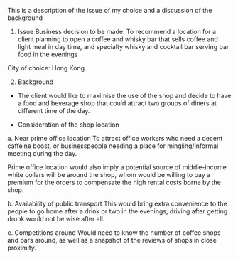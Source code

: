 This is a description of the issue of my choice and a discussion of the background

1. Issue
Business decision to be made: To recommend a location for a client planning to open a coffee and whisky bar that sells coffee and light meal in day time, and specialty whisky and cocktail bar serving bar food in the evenings

City of choice: Hong Kong

2. Background
- The client would like to maximise the use of the shop and decide to have a food and beverage shop that could attract two groups of diners at different time of the day. 

- Consideration of the shop location

a. Near prime office location
To attract office workers who need a decent caffeine boost, or businesspeople needing a place for mingling/informal meeting during the day.

Prime office location would also imply a potential source of middle-income white collars will be around the shop, whom would be willing to pay a premium for the orders to compensate the high rental costs borne by the shop.

b. Availability of public transport
This would bring extra convenience to the people to go home after a drink or two in the evenings, driving after getting drunk would not be wise after all.

c. Competitions around
Would need to know the number of coffee shops and bars around, as well as a snapshot of the reviews of shops in close proximity.
